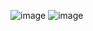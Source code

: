 ![image](https://user-images.githubusercontent.com/78347806/178694959-735ffcfc-1fb9-47c3-99e6-c3f7a49b2189.png)
![image](https://user-images.githubusercontent.com/78347806/178695184-1aad6d5c-5795-4c6d-81fa-1918b0ac77f1.png)

